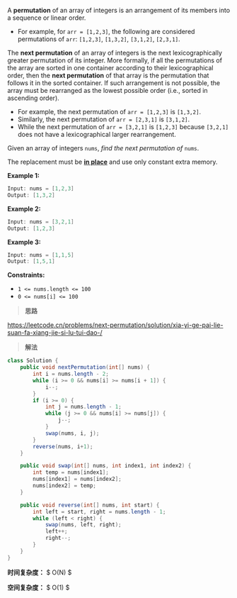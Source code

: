 A **permutation** of an array of integers is an arrangement of its members into a sequence or linear order.

- For example, for `arr = [1,2,3]`, the following are considered permutations of `arr`: `[1,2,3]`, `[1,3,2]`, `[3,1,2]`, `[2,3,1]`.

The **next permutation** of an array of integers is the next lexicographically greater permutation of its integer. More formally, if all the permutations of the array are sorted in one container according to their lexicographical order, then the **next permutation** of that array is the permutation that follows it in the sorted container. If such arrangement is not possible, the array must be rearranged as the lowest possible order (i.e., sorted in ascending order).

- For example, the next permutation of `arr = [1,2,3]` is `[1,3,2]`.
- Similarly, the next permutation of `arr = [2,3,1]` is `[3,1,2]`.
- While the next permutation of `arr = [3,2,1]` is `[1,2,3]` because `[3,2,1]` does not have a lexicographical larger rearrangement.

Given an array of integers `nums`, *find the next permutation of* `nums`.

The replacement must be **[in place](http://en.wikipedia.org/wiki/In-place_algorithm)** and use only constant extra memory.

 

**Example 1:**

```java
Input: nums = [1,2,3]
Output: [1,3,2]
```

**Example 2:**

```java
Input: nums = [3,2,1]
Output: [1,2,3]
```

**Example 3:**

```java
Input: nums = [1,1,5]
Output: [1,5,1]
```

 

**Constraints:**

- `1 <= nums.length <= 100`
- `0 <= nums[i] <= 100`



> **思路**

https://leetcode.cn/problems/next-permutation/solution/xia-yi-ge-pai-lie-suan-fa-xiang-jie-si-lu-tui-dao-/



> **解法**

```java
class Solution {
    public void nextPermutation(int[] nums) {
        int i = nums.length - 2;
        while (i >= 0 && nums[i] >= nums[i + 1]) {
            i--;
        }
        if (i >= 0) {
            int j = nums.length - 1;
            while (j >= 0 && nums[i] >= nums[j]) {
                j--;
            }
            swap(nums, i, j);
        }
        reverse(nums, i+1);
    }

    public void swap(int[] nums, int index1, int index2) {
        int temp = nums[index1];
        nums[index1] = nums[index2];
        nums[index2] = temp;
    }

    public void reverse(int[] nums, int start) {
        int left = start, right = nums.length - 1;
        while (left < right) {
            swap(nums, left, right);
            left++;
            right--;
        }
    }
}
```

**时间复杂度：** $ O(N) $

**空间复杂度：** $ O(1) $